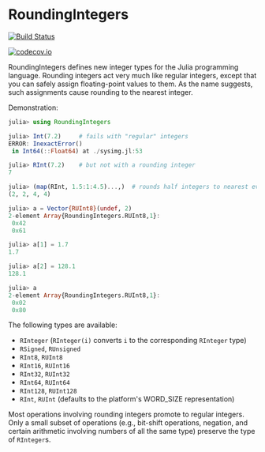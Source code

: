 # RoundingIntegers

[![Build Status](https://travis-ci.org/JuliaMath/RoundingIntegers.jl.svg?branch=master)](https://travis-ci.org/JuliaMath/RoundingIntegers.jl)

[![codecov.io](http://codecov.io/github/JuliaMath/RoundingIntegers.jl/coverage.svg?branch=master)](http://codecov.io/github/JuliaMath/RoundingIntegers.jl?branch=master)

RoundingIntegers defines new integer types for the Julia programming
language. Rounding integers act very much like regular integers,
except that you can safely assign floating-point values to them. As the name
suggests, such assignments cause rounding to the nearest integer.

Demonstration:
```julia
julia> using RoundingIntegers

julia> Int(7.2)     # fails with "regular" integers
ERROR: InexactError()
 in Int64(::Float64) at ./sysimg.jl:53

julia> RInt(7.2)    # but not with a rounding integer
7

julia> (map(RInt, 1.5:1:4.5)...,)  # rounds half integers to nearest even 
(2, 2, 4, 4)

julia> a = Vector{RUInt8}(undef, 2)
2-element Array{RoundingIntegers.RUInt8,1}:
 0x42
 0x61

julia> a[1] = 1.7
1.7

julia> a[2] = 128.1
128.1

julia> a
2-element Array{RoundingIntegers.RUInt8,1}:
 0x02
 0x80
```

The following types are available:
- `RInteger` (`RInteger(i)` converts `i` to the corresponding `RInteger` type)
- `RSigned`, `RUnsigned`
- `RInt8`, `RUInt8`
- `RInt16`, `RUInt16`
- `RInt32`, `RUInt32`
- `RInt64`, `RUInt64`
- `RInt128`, `RUInt128`
- `RInt`, `RUInt` (defaults to the platform's WORD_SIZE representation)

Most operations involving rounding integers promote to regular
integers. Only a small subset of operations (e.g., bit-shift operations,
negation, and certain arithmetic involving numbers of all the same
type) preserve the type of `RInteger`s.
